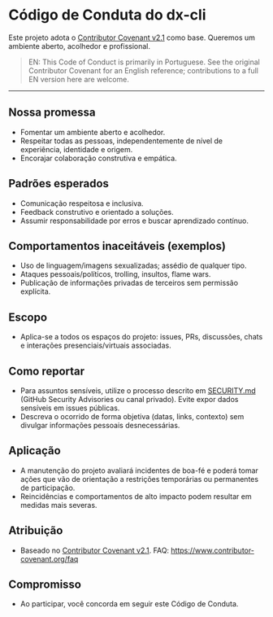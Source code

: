 # Código de Conduta do dx-cli

Este projeto adota o [Contributor Covenant v2.1](https://www.contributor-covenant.org/version/2/1/code_of_conduct/) como base. Queremos um ambiente aberto, acolhedor e profissional.

> EN: This Code of Conduct is primarily in Portuguese. See the original Contributor Covenant for an English reference; contributions to a full EN version here are welcome.

---

## Nossa promessa
- Fomentar um ambiente aberto e acolhedor.
- Respeitar todas as pessoas, independentemente de nível de experiência, identidade e origem.
- Encorajar colaboração construtiva e empática.

## Padrões esperados
- Comunicação respeitosa e inclusiva.
- Feedback construtivo e orientado a soluções.
- Assumir responsabilidade por erros e buscar aprendizado contínuo.

## Comportamentos inaceitáveis (exemplos)
- Uso de linguagem/imagens sexualizadas; assédio de qualquer tipo.
- Ataques pessoais/políticos, trolling, insultos, flame wars.
- Publicação de informações privadas de terceiros sem permissão explícita.

## Escopo
- Aplica-se a todos os espaços do projeto: issues, PRs, discussões, chats e interações presenciais/virtuais associadas.

## Como reportar
- Para assuntos sensíveis, utilize o processo descrito em [SECURITY.md](SECURITY.md) (GitHub Security Advisories ou canal privado). Evite expor dados sensíveis em issues públicas.
- Descreva o ocorrido de forma objetiva (datas, links, contexto) sem divulgar informações pessoais desnecessárias.

## Aplicação
- A manutenção do projeto avaliará incidentes de boa-fé e poderá tomar ações que vão de orientação a restrições temporárias ou permanentes de participação.
- Reincidências e comportamentos de alto impacto podem resultar em medidas mais severas.

## Atribuição
- Baseado no [Contributor Covenant v2.1](https://www.contributor-covenant.org/version/2/1/code_of_conduct/). FAQ: https://www.contributor-covenant.org/faq

## Compromisso
- Ao participar, você concorda em seguir este Código de Conduta.
